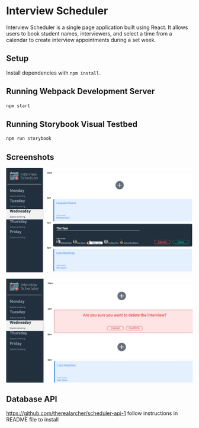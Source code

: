 # Interview Scheduler

Interview Scheduler is a single page application built using React. It allows users to book student names, interviewers, and select a time from a calendar to create interview appointments during a set week.

## Setup

Install dependencies with `npm install`.

## Running Webpack Development Server

```sh
npm start
```

## Running Storybook Visual Testbed

```sh
npm run storybook
```

## Screenshots

![](https://github.com/therealarcher/scheduler/blob/master/docs/Scheduler%20add.jpeg)

![](https://github.com/therealarcher/scheduler/blob/master/docs/Scheduler%20delete.jpeg)

## Database API

https://github.com/therealarcher/scheduler-api-1
follow instructions in README file to install
